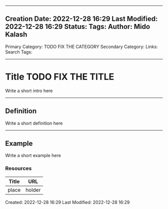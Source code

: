 
---
Creation Date: 2022-12-28 16:29
Last Modified: 2022-12-28 16:29
Status:
Tags: 
Author: Mido Kalash
---

Primary Category: TODO FIX THE CATEGORY
Secondary Category: 
Links: 
Search Tags:

---
# Title TODO FIX THE TITLE


Write a short intro here


---
## Definition

Write a short definition here

---
## Example

Write a short example here



### Resources

| **Title** | **URL** |
| ----- | ---- |
| place | holder |



Created: 2022-12-28 16:29
Last Modified: 2022-12-28 16:29
